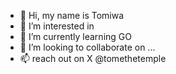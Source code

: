 - 👋 Hi, my name is Tomiwa
- 👀 I’m interested in
- 🌱 I’m currently learning GO
- 💞️ I’m looking to collaborate on ...
- 📫 reach out on X @tomethetemple

<!---
TomeTheTemple/TomeTheTemple is a ✨ special ✨ repository because its `README.md` (this file) appears on your GitHub profile.
You can click the Preview link to take a look at your changes.
--->
